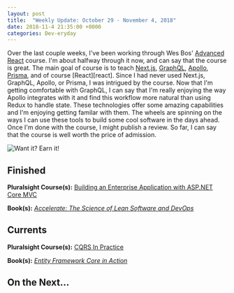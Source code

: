 ```yaml
---
layout: post
title:  "Weekly Update: October 29 - November 4, 2018"
date: 2018-11-4 21:35:00 +0000
categories: Dev-eryday
---
```


Over the last couple weeks, I've been working through Wes Bos' [Advanced React][ar] course. I'm about halfway through it now, and can say that the course is great. The main goal of course is to teach [Next.js][njs], [GraphQL][gql], [Apollo][ap], [Prisma][pri], and of course [React][react]. Since I had never used Next.js, GraphQL, Apollo, or Prisma, I was intrigued by the course. Now that I'm getting comfortable with GraphQL, I can say that I'm really enjoying  the way Apollo integrates with it and find this workflow more natural than using Redux to handle state. These technologies offer some amazing capabilities and I'm enjoying getting familar with them. The wheels are spinning on the ways I can use these tools to build some cool software in the days ahead. Once I'm done with the course, I might publish a review. So far, I can say that the course is well worth the price of admission.

![Want it? Earn it!](https://farm2.staticflickr.com/1937/31716409298_3c5235e9f6.jpg)



## Finished

**Pluralsight Course(s):** [Building an Enterprise Application with ASP.NET Core MVC][mvc]

**Book(s):** *[Accelerate: The Science of Lean Software and DevOps][acc]*

## Currents

**Pluralsight Course(s):** [CQRS In Practice][cqrs]

**Book(s):** *[Entity Framework Core in Action][efc]*

## On the Next...


[njs]: https://nextjs.org/
[gql]: https://graphql.org/
[ap]: https://www.apollographql.com/
[pri]: https://www.prisma.io/
[ar]: https://advancedreact.com/
[play]: https://github.com/jpniederer/NETCorePlayground
[di]: https://www.amazon.com/Design-Programmer-Architect-Pragmatic-Programmers/dp/1680502093/
[re]: https://www.udemy.com/react-the-complete-guide-incl-redux/
[src]: https://chatappwithsignalr.azurewebsites.net/index.html
[oau]: https://app.pluralsight.com/library/courses/oauth-2-getting-started/table-of-contents
[tib]: https://www.amazon.com/Thinking-Bets-Making-Smarter-Decisions-ebook/dp/B074DG9LQF/
[lgs]: https://app.pluralsight.com/library/courses/less-getting-started/table-of-contents
[gf]: https://app.pluralsight.com/library/courses/github-fundamentals/table-of-contents
[tfs]: https://www.amazon.com/Thinking-Fast-Slow-Daniel-Kahneman-ebook/dp/B00555X8OA/
[tw]: https://tailwindcss.com/
[hn]: https://news.ycombinator.com/item?id=18084013
[mlc]: http://course.fast.ai/ml.html
[ghf]: https://app.pluralsight.com/library/courses/github-fundamentals/table-of-contents
[spr]: https://www.amazon.com/Sprint-Solve-Problems-Test-Ideas-ebook/dp/B010MH1DAQ/
[vid]: https://www.youtube.com/watch?v=mMWzVyIhDTk
[gfg]: https://www.geeksforgeeks.org/
[tl]: https://www.amazon.com/Becoming-Technical-Leader-Problem-Solving-Approach/dp/0932633021/
[gen]: https://app.pluralsight.com/library/courses/csharp-best-practices-collections-generics/table-of-contents
[efc]: https://app.pluralsight.com/library/courses/playbook-ef-core-2-1-whats-new/table-of-contents
[tfr]: https://www.amazon.com/Fifth-Risk-Michael-Lewis-ebook/dp/B07FFCMSCX/
[cra]: https://www.amazon.com/Doesnt-Have-Be-Crazy-Work-ebook/dp/B079WV79TK/
[cqrs]: https://app.pluralsight.com/library/courses/cqrs-in-practice/table-of-contents
[ror]: https://rubyonrails.org/
[gr]: https://basecamp.com/books/getting-real
[ef]: https://docs.microsoft.com/en-us/ef/core/
[saa]: https://app.pluralsight.com/library/courses/openid-and-oauth2-securing-angular-apps/table-of-contents
[acc]: https://www.amazon.com/Accelerate-Software-Performing-Technology-Organizations-ebook/dp/B07B9F83WM/
[mvc]: https://app.pluralsight.com/library/courses/aspdotnet-core-mvc-enterprise-application/table-of-contents
[efc]: https://www.amazon.com/Entity-Framework-Core-Action-Smith/dp/161729456X/